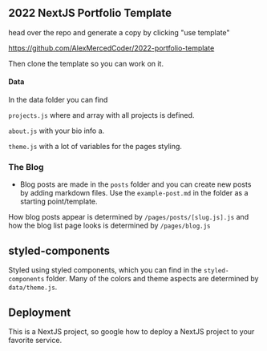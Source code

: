 ## 2022 NextJS Portfolio Template

head over the repo and generate a copy by clicking "use template"

https://github.com/AlexMercedCoder/2022-portfolio-template

Then clone the template so you can work on it.

#### Data

In the data folder you can find 

`projects.js` where and array with all projects is defined.

`about.js` with your bio info a.

`theme.js` with a lot of variables for the pages styling.

### The Blog
- Blog posts are made in the `posts` folder and you can create new posts by adding markdown files. Use the `example-post.md` in the folder as a starting point/template.

How blog posts appear is determined by `/pages/posts/[slug.js].js` and how the blog list page looks is determined by `/pages/blog.js`

## styled-components
Styled using styled components, which you can find in the `styled-components` folder. Many of the colors and theme aspects are determined by `data/theme.js`.

## Deployment
This is a NextJS project, so google how to deploy a NextJS project to your favorite service.